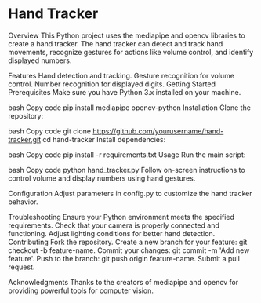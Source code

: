 # Hand Tracker
Overview
This Python project uses the mediapipe and opencv libraries to create a hand tracker. The hand tracker can detect and track hand movements, recognize gestures for actions like volume control, and identify displayed numbers.

Features
Hand detection and tracking.
Gesture recognition for volume control.
Number recognition for displayed digits.
Getting Started
Prerequisites
Make sure you have Python 3.x installed on your machine.

bash
Copy code
pip install mediapipe opencv-python
Installation
Clone the repository:

bash
Copy code
git clone https://github.com/yourusername/hand-tracker.git
cd hand-tracker
Install dependencies:

bash
Copy code
pip install -r requirements.txt
Usage
Run the main script:

bash
Copy code
python hand_tracker.py
Follow on-screen instructions to control volume and display numbers using hand gestures.

Configuration
Adjust parameters in config.py to customize the hand tracker behavior.

Troubleshooting
Ensure your Python environment meets the specified requirements.
Check that your camera is properly connected and functioning.
Adjust lighting conditions for better hand detection.
Contributing
Fork the repository.
Create a new branch for your feature: git checkout -b feature-name.
Commit your changes: git commit -m 'Add new feature'.
Push to the branch: git push origin feature-name.
Submit a pull request.

Acknowledgments
Thanks to the creators of mediapipe and opencv for providing powerful tools for computer vision.
